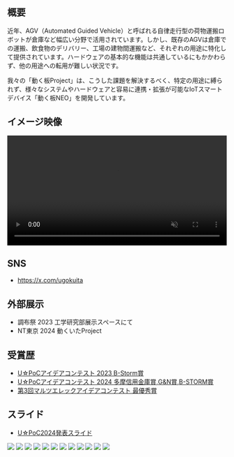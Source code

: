 ## 概要

近年、AGV（Automated Guided Vehicle）と呼ばれる自律走行型の荷物運搬ロボットが倉庫など幅広い分野で活用されています。しかし、既存のAGVは倉庫での運搬、飲食物のデリバリー、工場の建物間運搬など、それぞれの用途に特化して提供されています。ハードウェアの基本的な機能は共通しているにもかかわらず、他の用途への転用が難しい状況です。

我々の「動く板Project」は、こうした課題を解決するべく、特定の用途に縛られず、様々なシステムやハードウェアと容易に連携・拡張が可能なIoTスマートデバイス「動く板NEO」を開発しています。

## イメージ映像

<div><video controls src="demo.mp4" muted="false" style="width: 100%;"></video></div>

## SNS
- https://x.com/ugokuita

## 外部展示
- 調布祭 2023 工学研究部展示スペースにて
- NT東京 2024 動くいたProject

## 受賞歴
- [U☆PoCアイデアコンテスト 2023 B-Storm賞](https://www.uec.ac.jp/research/alliance-activity/r-day/2023/contest_2023.html)
- [U☆PoCアイデアコンテスト 2024 多摩信用金庫賞,G&N賞,B-STORM賞](https://www.uec.ac.jp/research/alliance-activity/r-day/2024/contest_2024.html)
- [第3回マルツエレックアイデアコンテスト 最優秀賞](https://www.marutsu.co.jp/sv/ideacontest_announce/3rd/)

## スライド
- [U☆PoC2024発表スライド](./slide.pdf)

![](./slide/スライド2.jpeg)
![](./slide/スライド3.jpeg)
![](./slide/スライド4.jpeg)
![](./slide/スライド5.jpeg)
![](./slide/スライド6.jpeg)
![](./slide/スライド7.jpeg)
![](./slide/スライド8.jpeg)
![](./slide/スライド9.jpeg)
![](./slide/スライド10.jpeg)
![](./slide/スライド11.jpeg)
![](./slide/スライド12.jpeg)
![](./slide/スライド13.jpeg)